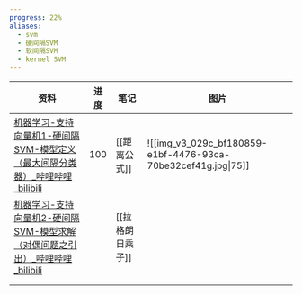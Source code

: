 ```yaml
---
progress: 22%
aliases:
  - svm
  - 硬间隔SVM
  - 软间隔SVM
  - kernel SVM
---
```


| 资料                                                                         | 进度  | 笔记         | 图片                                                            |
| -------------------------------------------------------------------------- | --- | ---------- | ------------------------------------------------------------- |
| [机器学习-支持向量机1-硬间隔SVM-模型定义（最大间隔分类器）\_哔哩哔哩\_bilibili](https://b23.tv/002HVvS) | 100 | [[距离公式]]   | ![[img_v3_029c_bf180859-e1bf-4476-93ca-70be32cef41g.jpg\|75]] |
| [机器学习-支持向量机2-硬间隔SVM-模型求解（对偶问题之引出）\_哔哩哔哩\_bilibili](https://b23.tv/CgYxIRp) |     | [[拉格朗日乘子]] |                                                               |
|                                                                            |     |            |                                                               |
|                                                                            |     |            |                                                               |





